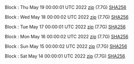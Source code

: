 Block [](https://insight.dash.org/insight/block/): Thu May 19 00:00:01 UTC 2022 [zip](https://dash-bootstrap.ams3.digitaloceanspaces.com/mainnet/2022-05-19/bootstrap.dat.zip) (7.7G) [SHA256](https://dash-bootstrap.ams3.digitaloceanspaces.com/mainnet/2022-05-19/sha256.txt)

Block [](https://insight.dash.org/insight/block/): Wed May 18 00:00:02 UTC 2022 [zip](https://dash-bootstrap.ams3.digitaloceanspaces.com/mainnet/2022-05-18/bootstrap.dat.zip) (7.7G) [SHA256](https://dash-bootstrap.ams3.digitaloceanspaces.com/mainnet/2022-05-18/sha256.txt)

Block [](https://insight.dash.org/insight/block/): Tue May 17 00:00:01 UTC 2022 [zip](https://dash-bootstrap.ams3.digitaloceanspaces.com/mainnet/2022-05-17/bootstrap.dat.zip) (7.7G) [SHA256](https://dash-bootstrap.ams3.digitaloceanspaces.com/mainnet/2022-05-17/sha256.txt)

Block [](https://insight.dash.org/insight/block/): Mon May 16 00:00:02 UTC 2022 [zip](https://dash-bootstrap.ams3.digitaloceanspaces.com/mainnet/2022-05-16/bootstrap.dat.zip) (7.7G) [SHA256](https://dash-bootstrap.ams3.digitaloceanspaces.com/mainnet/2022-05-16/sha256.txt)

Block [](https://insight.dash.org/insight/block/): Sun May 15 00:00:02 UTC 2022 [zip](https://dash-bootstrap.ams3.digitaloceanspaces.com/mainnet/2022-05-15/bootstrap.dat.zip) (7.7G) [SHA256](https://dash-bootstrap.ams3.digitaloceanspaces.com/mainnet/2022-05-15/sha256.txt)

Block [](https://insight.dash.org/insight/block/): Sat May 14 00:00:01 UTC 2022 [zip](https://dash-bootstrap.ams3.digitaloceanspaces.com/mainnet/2022-05-14/bootstrap.dat.zip) (7.7G) [SHA256](https://dash-bootstrap.ams3.digitaloceanspaces.com/mainnet/2022-05-14/sha256.txt)
